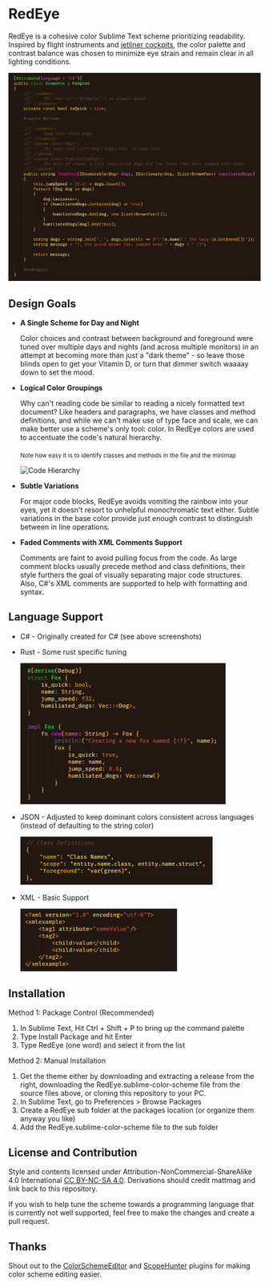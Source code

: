 # RedEye

RedEye is a cohesive color Sublime Text scheme prioritizing readability. Inspired by flight instruments and [jetliner cockpits](https://duckduckgo.com/?t=ffab&q=cockpit+at+night&iax=images&ia=images), the color palette and contrast balance was chosen to minimize eye strain and remain clear in all lighting conditions.


![Color Scheme Preview](https://raw.githubusercontent.com/mattmag/RedEye/main/screenshots/brownfox.png)


## Design Goals

- **A Single Scheme for Day and Night**

    Color choices and contrast between background and foreground were tuned over multiple days and nights (and across multiple monitors) in an attempt at becoming more than just a "dark theme" - so leave those blinds open to get your Vitamin D, or turn that dimmer switch waaaay down to set the mood.

- **Logical Color Groupings**

    Why can't reading code be similar to reading a nicely formatted text document? Like headers and paragraphs, we have classes and method definitions, and while we can't make use of type face and scale, we can make better use a scheme's only tool: color. In RedEye colors are used to accentuate the code's natural hierarchy.
  
    <sub>Note how easy it is to identify classes and methods in the file and the minimap</sub>

    ![Code Hierarchy](https://raw.githubusercontent.com/mattmag/RedEye/main/screenshots/scrolling.gif)

- **Subtle Variations**

    For major code blocks, RedEye avoids vomiting the rainbow into your eyes, yet it doesn't resort to unhelpful monochromatic text either.  Subtle variations in the base color provide just enough contrast to distinguish between in line operations.

- **Faded Comments with XML Comments Support**

    Comments are faint to avoid pulling focus from the code. As large comment blocks usually precede method and class definitions, their style furthers the goal of visually separating major code structures.  Also, C#'s XML comments are supported to help with formatting and syntax.


## Language Support

- C# - Originally created for C# (see above screenshots)
- Rust - Some rust specific tuning

    ![Rust Screenshot](https://raw.githubusercontent.com/mattmag/RedEye/main/screenshots/rust.png)
    
- JSON - Adjusted to keep dominant colors consistent across languages (instead of defaulting to the string color)

    ![JSON Screenshot](https://raw.githubusercontent.com/mattmag/RedEye/main/screenshots/json.png)
    
- XML - Basic Support

    ![XML Screenshot](https://raw.githubusercontent.com/mattmag/RedEye/main/screenshots/xml.png)


## Installation

Method 1: Package Control (Recommended)

1. In Sublime Text, Hit Ctrl + Shift + P to bring up the command palette
2. Type Install Package and hit Enter
3. Type RedEye (one word) and select it from the list


Method 2: Manual Installation

1. Get the theme either by downloading and extracting a release from the right, downloading the RedEye.sublime-color-scheme file from the source files above, or cloning this repository to your PC.
2. In Sublime Text, go to Preferences > Browse Packages
3. Create a RedEye sub folder at the packages location (or organize them anyway you like)
4. Add the RedEye.sublime-color-scheme file to the sub folder


## License and Contribution

Style and contents licensed under Attribution-NonCommercial-ShareAlike 4.0 International [CC BY-NC-SA 4.0](https://creativecommons.org/licenses/by-nc-sa/4.0/). Derivations should credit mattmag and link back to this repository.

If you wish to help tune the scheme towards a programming language that is currently not well supported, feel free to make the changes and create a pull request.


## Thanks

Shout out to the [ColorSchemeEditor](https://packagecontrol.io/packages/ColorSchemeEditor) and [ScopeHunter](https://packagecontrol.io/packages/ScopeHunter) plugins for making color scheme editing easier.
